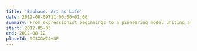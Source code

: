 ```yaml
---
title: 'Bauhaus: Art as Life'
date: 2012-08-09T11:00:00+01:00
summary: From expressionist beginnings to a pioneering model uniting art and technology, this London exhibition presents the Bauhaus’ utopian vision to change society in the aftermath of the First World War.
start: 2012-05-03
end: 2012-08-12
placeId: 9C3XGWC4+3F
---
```

